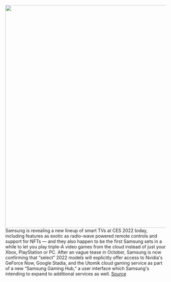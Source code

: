 <img src='https://cdn.vox-cdn.com/thumbor/A4Fo1-vJHdAdeLhvyq2nekFcNRk=/0x0:1920x1080/1200x800/filters:focal(807x387:1113x693)/cdn.vox-cdn.com/uploads/chorus_image/image/70340514/GAMINGHUB_LANDINGPAGE_3_.0.jpg' width='700px' /><br/>
Samsung is revealing a new lineup of smart TVs at CES 2022 today, including features as exotic as radio-wave powered remote controls and support for NFTs — and they also happen to be the first Samsung sets in a while to let you play triple-A video games from the cloud instead of just your Xbox, PlayStation or PC. After an vague tease in October, Samsung is now confirming that “select” 2022 models will explicitly offer access to Nvidia's GeForce Now, Google Stadia, and the Utomik cloud gaming service as part of a new “Samsung Gaming Hub,” a user interface which Samsung's intending to expand to additional services as well.
<a href='https://www.theverge.com/22862814/samsung-2022-tv-geforce-now-stadia-nvidia-google-utomik-cloud-gaming'> Source <a/>